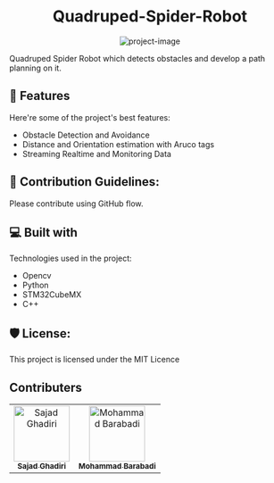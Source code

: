 <!-- # Quadruped Spider Robot
In this project we will design and implement a spider robot

first i want to give an overview of all project steps -->

<h1 align="center" id="title">Quadruped-Spider-Robot</h1>

<p align="center"><img src="https://socialify.git.ci/Sajad-Ghadiri/Quadruped-Spider-Robots/image?description=1&amp;descriptionEditable=In%20this%20project%2C%20we%20will%20design%20and%20implement%20a%20Quadruped%20Spider%20Robot.%20Then%20execute%20vision%20tasks%20for%20it%20and%20also%20develop%20a%20path%20planning%20algorithm.&amp;issues=1&amp;language=1&amp;name=1&amp;owner=1&amp;pattern=Circuit%20Board&amp;pulls=1&amp;stargazers=1&amp;theme=Light" alt="project-image"></p>

<p id="description">Quadruped Spider Robot which detects obstacles and develop a path planning on it.</p>

  
  
<h2>🧐 Features</h2>

Here're some of the project's best features:

*   Obstacle Detection and Avoidance
*   Distance and Orientation estimation with Aruco tags 
*   Streaming Realtime and Monitoring Data

<h2>🍰 Contribution Guidelines:</h2>

Please contribute using GitHub flow.

  
  
<h2>💻 Built with</h2>

Technologies used in the project:

*   Opencv
*   Python
*   STM32CubeMX
*   C++

<h2>🛡️ License:</h2>

This project is licensed under the MIT Licence

## Contributers
<table>
  <tr>
    <td align="center">
      <a href="https://github.com/Sajad-Ghadiri">
        <img src="https://avatars.githubusercontent.com/u/85509531?v=4" width="100px;" alt="Sajad Ghadiri"/><br>
        <sub>
          <b>Sajad Ghadiri</b>
        </sub>
      </a>
    </td>
    <td align="center">
      <a href="https://github.com/MBW0lf">
        <img src="https://avatars.githubusercontent.com/u/86104083?v=4" width="100px;" alt="Mohammad Barabadi"/><br>
        <sub>
          <b>Mohammad Barabadi</b>
        </sub>
      </a>
    </td>
</table>